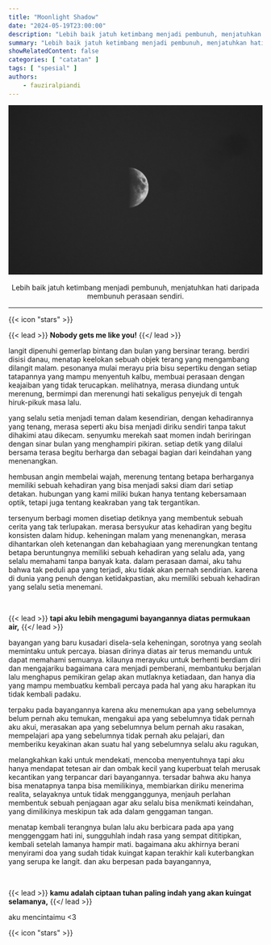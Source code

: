 ```yaml
---
title: "Moonlight Shadow"
date: "2024-05-19T23:00:00"
description: "Lebih baik jatuh ketimbang menjadi pembunuh, menjatuhkan hati daripada membunuh perasaan sendiri."
summary: "Lebih baik jatuh ketimbang menjadi pembunuh, menjatuhkan hati daripada membunuh perasaan sendiri."
showRelatedContent: false
categories: [ "catatan" ]
tags: [ "spesial" ]
authors:
    - fauziralpiandi
---
```


![ Moonlight Shadow ]( featured.jpg "" )

<div align=center>
Lebih baik jatuh ketimbang menjadi pembunuh, menjatuhkan hati daripada membunuh perasaan sendiri.
</div>

---

{{< icon "stars" >}}

{{< lead >}}
**Nobody gets me like you!**
{{</ lead >}}

langit dipenuhi gemerlap bintang dan bulan yang bersinar terang. berdiri disisi danau, menatap keelokan sebuah objek terang yang mengambang dilangit malam. pesonanya mulai merayu pria bisu sepertiku dengan setiap tatapannya yang mampu menyentuh kalbu, membuai perasaan dengan keajaiban yang tidak terucapkan. melihatnya, merasa diundang untuk merenung, bermimpi dan merenungi hati sekaligus penyejuk di tengah hiruk-pikuk masa lalu.

yang selalu setia menjadi teman dalam kesendirian, dengan kehadirannya yang tenang, merasa seperti aku bisa menjadi diriku sendiri tanpa takut dihakimi atau dikecam. senyumku merekah saat momen indah beriringan dengan sinar bulan yang menghampiri pikiran. setiap detik yang dilalui bersama terasa begitu berharga dan sebagai bagian dari keindahan yang menenangkan.

hembusan angin membelai wajah, merenung tentang betapa berharganya memiliki sebuah kehadiran yang bisa menjadi saksi diam dari setiap detakan. hubungan yang kami miliki bukan hanya tentang kebersamaan optik, tetapi juga tentang keakraban yang tak tergantikan.

tersenyum berbagi momen disetiap detiknya yang membentuk sebuah cerita yang tak terlupakan. merasa bersyukur atas kehadiran yang begitu konsisten dalam hidup. keheningan malam yang menenangkan, merasa dihantarkan oleh ketenangan dan kebahagiaan yang merenungkan tentang betapa beruntungnya memiliki sebuah kehadiran yang selalu ada, yang selalu memahami tanpa banyak kata. dalam perasaan damai, aku tahu bahwa tak peduli apa yang terjadi, aku tidak akan pernah sendirian. karena di dunia yang penuh dengan ketidakpastian, aku memiliki sebuah kehadiran yang selalu setia menemani.

<br />

{{< lead >}}
**tapi aku lebih mengagumi bayangannya diatas permukaan air,**
{{</ lead >}}

bayangan yang baru kusadari disela-sela keheningan, sorotnya yang seolah memintaku untuk percaya. biasan dirinya diatas air terus memandu untuk dapat memahami semuanya. kilaunya merayuku untuk berhenti berdiam diri dan mengajariku bagaimana cara menjadi pemberani, membantuku berjalan lalu menghapus pemikiran gelap akan mutlaknya ketiadaan, dan hanya dia yang mampu membuatku kembali percaya pada hal yang aku harapkan itu tidak kembali padaku.

terpaku pada bayangannya karena aku menemukan apa yang sebelumnya belum pernah aku temukan, mengakui apa yang sebelumnya tidak pernah aku akui, merasakan apa yang sebelumnya belum pernah aku rasakan, mempelajari apa yang sebelumnya tidak pernah aku pelajari, dan memberiku keyakinan akan suatu hal yang sebelumnya selalu aku ragukan,

melangkahkan kaki untuk mendekati, mencoba menyentuhnya tapi aku hanya mendapat tetesan air dan ombak kecil yang kuperbuat telah merusak kecantikan yang terpancar dari bayangannya. tersadar bahwa aku hanya bisa menatapnya tanpa bisa memilikinya, membiarkan diriku menerima realita, selayaknya untuk tidak mengganggunya, menjauh perlahan membentuk sebuah penjagaan agar aku selalu bisa menikmati keindahan, yang dimilikinya meskipun tak ada dalam genggaman tangan.

menatap kembali terangnya bulan lalu aku berbicara pada apa yang menggenggam hati ini, sungguhlah indah rasa yang sempat dititipkan, kembali setelah lamanya hampir mati. bagaimana aku akhirnya berani menyirami doa yang sudah tidak kuingat kapan terakhir kali kuterbangkan yang serupa ke langit. dan aku berpesan pada bayangannya,

<br />

{{< lead >}}
**kamu adalah ciptaan tuhan paling indah yang akan kuingat selamanya,**
{{</ lead >}}

aku mencintaimu <3

{{< icon "stars" >}}

